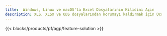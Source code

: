 ```yaml
---
title:  Windows, Linux ve macOS'ta Excel Dosyalarının Kilidini Açın
description: XLS, XLSX ve ODS dosyalarından korumayı kaldırmak için Ücretsiz Uygulama ve API'ler
---
```

{{< blocks/products/pf/agp/feature-solution >}} 

